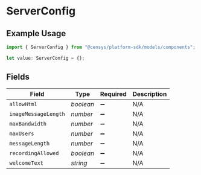 # ServerConfig

## Example Usage

```typescript
import { ServerConfig } from "@censys/platform-sdk/models/components";

let value: ServerConfig = {};
```

## Fields

| Field                | Type                 | Required             | Description          |
| -------------------- | -------------------- | -------------------- | -------------------- |
| `allowHtml`          | *boolean*            | :heavy_minus_sign:   | N/A                  |
| `imageMessageLength` | *number*             | :heavy_minus_sign:   | N/A                  |
| `maxBandwidth`       | *number*             | :heavy_minus_sign:   | N/A                  |
| `maxUsers`           | *number*             | :heavy_minus_sign:   | N/A                  |
| `messageLength`      | *number*             | :heavy_minus_sign:   | N/A                  |
| `recordingAllowed`   | *boolean*            | :heavy_minus_sign:   | N/A                  |
| `welcomeText`        | *string*             | :heavy_minus_sign:   | N/A                  |